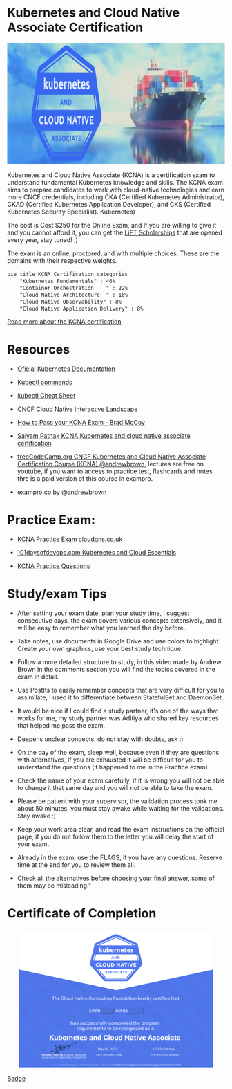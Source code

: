 # Kubernetes and Cloud Native Associate Certification

<p align="center">
  <img width="650" height="280" src="img/kcna-header.png">
</p>

Kubernetes and Cloud Native Associate (KCNA) is a certification exam to understand fundamental Kubernetes knowledge and skills. The KCNA exam aims to prepare candidates to work with cloud-native technologies and earn more CNCF credentials, including CKA (Certified Kubernetes Administrator), CKAD (Certified Kubernetes Application Developer), and CKS (Certified Kubernetes Security Specialist). Kubernetes)

The cost is Cost $250 for the Online Exam, and If you are willing to give it and you cannot afford it, you can get the [LiFT Scholarships](https://www.linkedin.com/posts/the-linux-foundation_learnlinux-liftscholar-itjobs-activity-6921156085902934016-ekb2?utm_source=linkedin_share&utm_medium=member_desktop_web) that are opened every year, stay tuned! :)

The exam is an online, proctored, and with multiple choices. These are the domains with their respective weights.

```mermaid
pie title KCNA Certification categories
    "Kubernetes Fundamentals" : 46%
    "Container Orchestration	" : 22%
    "Cloud Native Architecture	" : 16%
    "Cloud Native Observability" : 8%
    "Cloud Native Application Delivery" : 8%
```

[Read more about the KCNA certification](https://www.cncf.io/certification/kcna/)


# Resources

* [Oficial Kubernetes Documentation](https://kubernetes.io/docs/home/)

* [Kubectl commands](https://kubernetes.io/docs/reference/generated/kubectl/kubectl-commands#create)

* [kubectl Cheat Sheet](https://kubernetes.io/docs/reference/kubectl/cheatsheet/#kubectl-context-and-configuration)

* [CNCF Cloud Native Interactive Landscape](https://landscape.cncf.io/)

* [How to Pass your KCNA Exam - Brad McCoy ](https://blog.bradmccoy.io/how-to-pass-your-kcna-exam-cf98cfa7d70f)

* [Saiyam Pathak KCNA Kubernetes and cloud native associate certification](https://www.youtube.com/watch?v=iGkFHB1kFZ0)

* [freeCodeCamp.org CNCF Kubernetes and Cloud Native Associate Certification Course (KCNA) @andrewbrown](https://www.youtube.com/watch?v=AplluksKvzI&t=23521s), lectures are free on youtube, if you want to access to practice test, flashcards and notes thre is a paid version of this course in exampro.

* [exampro.co by @andrewbrown](https://app.exampro.co/student/journey/kcna)

# Practice Exam:

* [KCNA Practice Exam cloudqns.co.uk](https://cloudqns.co.uk/)

* [101daysofdevops.com Kubernetes and Cloud Essentials](https://www.101daysofdevops.com/courses/kubernetes-and-cloud-native-essentials-lfs250/)

* [KCNA Practice Questions](https://docs.google.com/forms/d/e/1FAIpQLSf576oZ_cz5DwC_5P7b63p8sT_dfn-IhFEq40xGEENXUXTMKw/viewform?embedded=true)

# Study/exam Tips

* After setting your exam date, plan your study time, I suggest consecutive days, the exam covers various concepts extensively, and it will be easy to remember what you learned the day before.

* Take notes, use documents in Google Drive and use colors to highlight. Create your own graphics, use your best study technique.

* Follow a more detailed structure to study, in this video made by Andrew Brown in the comments section you will find the topics covered in the exam in detail.

* Use PostIts to easily remember concepts that are very difficult for you to assimilate, I used it to differentiate between StatefulSet and DaemonSet

* It would be nice if I could find a study partner, it's one of the ways that works for me, my study partner was Aditiya who shared key resources that helped me pass the exam.

* Deepens unclear concepts, do not stay with doubts, ask :)

* On the day of the exam, sleep well, because even if they are questions with alternatives, if you are exhausted it will be difficult for you to understand the questions (it happened to me in the Practice exam)

* Check the name of your exam carefully, if it is wrong you will not be able to change it that same day and you will not be able to take the exam.

* Please be patient with your supervisor, the validation process took me about 50 minutes, you must stay awake while waiting for the validations. Stay awake :)

* Keep your work area clear, and read the exam instructions on the official page, if you do not follow them to the letter you will delay the start of your exam.

* Already in the exam, use the FLAGS, if you have any questions. Reserve time at the end for you to review them all.

* Check all the alternatives before choosing your final answer, some of them may be misleading."

#  Certificate of Completion

<p align="center">
  <img width="450" height="320" src="img/KCNA-cert.png">
</p>

[Badge](https://www.credly.com/badges/ab0f9d54-931a-412d-a6e3-9f0a04771c5e)
